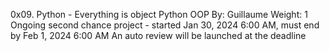 0x09. Python - Everything is object
Python
OOP
 By: Guillaume
 Weight: 1
 Ongoing second chance project - started Jan 30, 2024 6:00 AM, must end by Feb 1, 2024 6:00 AM
 An auto review will be launched at the deadline
